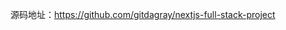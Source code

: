 <!--
 Copyright (c) 2025 zdb
 This software is released under the MIT License.
 https://opensource.org/licenses/MIT
-->
源码地址：https://github.com/gitdagray/nextjs-full-stack-project
